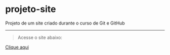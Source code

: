 # projeto-site
 Projeto de um site criado durante o curso de Git e GitHub

 ---

> Acesse o site abaixo:

 [Clique aqui](https://marinaaraujomaciel.github.io/projeto-site/)